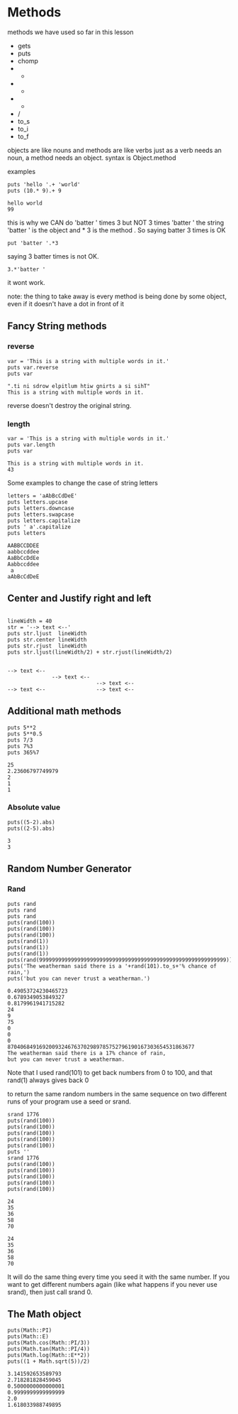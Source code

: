 # Methods

methods we have used so far in this lesson

* gets
* puts
* chomp
* +
* -
* *
* /
* to_s
* to_i
* to_f

objects are like nouns and methods are like verbs
just as a verb needs an noun, a method needs an object.
syntax is Object.method

examples
```
puts 'hello '.+ 'world'
puts (10.* 9).+ 9
```

```
hello world
99
```
this is why we CAN do 'batter ' times 3 but NOT 3 times 'batter '
 the string 'batter ' is the object and * 3 is the method . So saying batter 3 times is OK
```
put 'batter '.*3
```
saying 3 batter times is not OK.
```
3.*'batter '
```
it wont work.

note: the thing to take away is every method is being done by some object, even if it doesn't have a dot in front of it


## Fancy String methods

### reverse
```
var = 'This is a string with multiple words in it.'
puts var.reverse
puts var
```
```
".ti ni sdrow elpitlum htiw gnirts a si sihT"
This is a string with multiple words in it.
```

reverse doesn't destroy the original string.

### length

```
var = 'This is a string with multiple words in it.'
puts var.length
puts var
```
```
This is a string with multiple words in it.
43
```

Some examples to change the case of string letters
```
letters = 'aAbBcCdDeE'
puts letters.upcase
puts letters.downcase
puts letters.swapcase
puts letters.capitalize
puts ' a'.capitalize
puts letters
```
```
AABBCCDDEE
aabbccddee
AaBbCcDdEe
Aabbccddee
 a
aAbBcCdDeE
```
## Center and Justify right and left

```

lineWidth = 40
str = '--> text <--'
puts str.ljust  lineWidth
puts str.center lineWidth
puts str.rjust  lineWidth
puts str.ljust(lineWidth/2) + str.rjust(lineWidth/2)
```
```

--> text <--                            
              --> text <--              
                            --> text <--
--> text <--                --> text <--
```

## Additional math methods
```
puts 5**2
puts 5**0.5
puts 7/3
puts 7%3
puts 365%7
```
```
25
2.23606797749979
2
1
1
```

### Absolute value
```
puts((5-2).abs)
puts((2-5).abs)
```
```
3
3
```

## Random Number Generator
### Rand

```
puts rand
puts rand
puts rand
puts(rand(100))
puts(rand(100))
puts(rand(100))
puts(rand(1))
puts(rand(1))
puts(rand(1))
puts(rand(99999999999999999999999999999999999999999999999999999999999))
puts('The weatherman said there is a '+rand(101).to_s+'% chance of rain,')
puts('but you can never trust a weatherman.')
```
```
0.49053724230465723
0.6789349053849327
0.8179961941715282
24
9
75
0
0
0
87040684916920093246763702989785752796190167303654531863677
The weatherman said there is a 17% chance of rain,
but you can never trust a weatherman.
```
Note that I used rand(101) to get back numbers from 0 to 100, and that rand(1) always gives back 0


to return the same random numbers in the same sequence on two different runs of your program use a seed or srand.


```
srand 1776
puts(rand(100))
puts(rand(100))
puts(rand(100))
puts(rand(100))
puts(rand(100))
puts ''
srand 1776
puts(rand(100))
puts(rand(100))
puts(rand(100))
puts(rand(100))
puts(rand(100))
```
```
24
35
36
58
70

24
35
36
58
70
```

It will do the same thing every time you seed it with the same number. If you want to get different numbers again (like what happens if you never use srand), then just call srand 0.

## The Math object

```
puts(Math::PI)
puts(Math::E)
puts(Math.cos(Math::PI/3))
puts(Math.tan(Math::PI/4))
puts(Math.log(Math::E**2))
puts((1 + Math.sqrt(5))/2)
```
```
3.141592653589793
2.718281828459045
0.5000000000000001
0.9999999999999999
2.0
1.618033988749895
```
